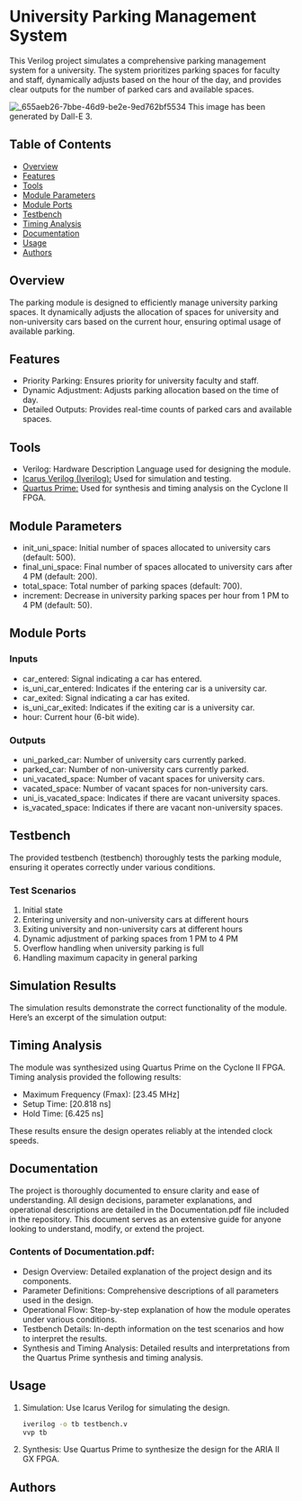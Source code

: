 # University Parking Management System

This Verilog project simulates a comprehensive parking management system for a university. The system prioritizes parking spaces for faculty and staff, dynamically adjusts based on the hour of the day, and provides clear outputs for the number of parked cars and available spaces.

![_655aeb26-7bbe-46d9-be2e-9ed762bf5534](https://github.com/radinshahdaei/Parking-Verilog/assets/115386798/8520913a-fdd3-4244-9be9-f671d5742755)
This image has been generated by Dall-E 3.

## Table of Contents
- [Overview](#overview)
- [Features](#features)
- [Tools](#tools)
- [Module Parameters](#module-parameters)
- [Module Ports](#module-ports)
- [Testbench](#testbench)
- [Timing Analysis](#timing-analysis)
- [Documentation](#documentation)
- [Usage](#usage)
- [Authors](#authors)

## Overview
The parking module is designed to efficiently manage university parking spaces. It dynamically adjusts the allocation of spaces for university and non-university cars based on the current hour, ensuring optimal usage of available parking.

## Features
- Priority Parking: Ensures priority for university faculty and staff.
- Dynamic Adjustment: Adjusts parking allocation based on the time of day.
- Detailed Outputs: Provides real-time counts of parked cars and available spaces.

## Tools
- Verilog: Hardware Description Language used for designing the module.
- [Icarus Verilog (Iverilog):](https://github.com/steveicarus/iverilog) Used for simulation and testing.
- [Quartus Prime:](https://www.intel.de/content/www/de/de/products/details/fpga/development-tools/quartus-prime.html) Used for synthesis and timing analysis on the Cyclone II FPGA.

## Module Parameters
- init_uni_space: Initial number of spaces allocated to university cars (default: 500).
- final_uni_space: Final number of spaces allocated to university cars after 4 PM (default: 200).
- total_space: Total number of parking spaces (default: 700).
- increment: Decrease in university parking spaces per hour from 1 PM to 4 PM (default: 50).

## Module Ports
### Inputs
- car_entered: Signal indicating a car has entered.
- is_uni_car_entered: Indicates if the entering car is a university car.
- car_exited: Signal indicating a car has exited.
- is_uni_car_exited: Indicates if the exiting car is a university car.
- hour: Current hour (6-bit wide).

### Outputs
- uni_parked_car: Number of university cars currently parked.
- parked_car: Number of non-university cars currently parked.
- uni_vacated_space: Number of vacant spaces for university cars.
- vacated_space: Number of vacant spaces for non-university cars.
- uni_is_vacated_space: Indicates if there are vacant university spaces.
- is_vacated_space: Indicates if there are vacant non-university spaces.

## Testbench
The provided testbench (testbench) thoroughly tests the parking module, ensuring it operates correctly under various conditions.

### Test Scenarios
1. Initial state
2. Entering university and non-university cars at different hours
3. Exiting university and non-university cars at different hours
4. Dynamic adjustment of parking spaces from 1 PM to 4 PM
5. Overflow handling when university parking is full
6. Handling maximum capacity in general parking

## Simulation Results
The simulation results demonstrate the correct functionality of the module. Here’s an excerpt of the simulation output:

## Timing Analysis
The module was synthesized using Quartus Prime on the Cyclone II FPGA. Timing analysis provided the following results:

- Maximum Frequency (Fmax): [23.45 MHz]
- Setup Time: [20.818 ns]
- Hold Time: [6.425 ns]

These results ensure the design operates reliably at the intended clock speeds.

## Documentation
The project is thoroughly documented to ensure clarity and ease of understanding. All design decisions, parameter explanations, and operational descriptions are detailed in the Documentation.pdf file included in the repository. This document serves as an extensive guide for anyone looking to understand, modify, or extend the project.
### Contents of Documentation.pdf:
- Design Overview: Detailed explanation of the project design and its components.
- Parameter Definitions: Comprehensive descriptions of all parameters used in the design.
- Operational Flow: Step-by-step explanation of how the module operates under various conditions.
- Testbench Details: In-depth information on the test scenarios and how to interpret the results.
- Synthesis and Timing Analysis: Detailed results and interpretations from the Quartus Prime synthesis and timing analysis.

## Usage
1. Simulation: Use Icarus Verilog for simulating the design.
   ```sh
   iverilog -o tb testbench.v
   vvp tb

2. Synthesis: Use Quartus Prime to synthesize the design for the ARIA II GX FPGA.

## Authors
